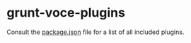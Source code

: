 # grunt-voce-plugins

Consult the [package.json](https://github.com/voceconnect/grunt-plugins/blob/master/package.json) file for a list of all included plugins.